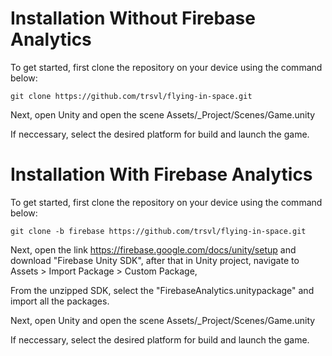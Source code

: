 # Installation Without Firebase Analytics
To get started, first clone the repository on your device using the command below:
```
git clone https://github.com/trsvl/flying-in-space.git
```
Next, open Unity and open the scene Assets/_Project/Scenes/Game.unity

If neccessary, select the desired platform for build and launch the game.

# Installation With Firebase Analytics
To get started, first clone the repository on your device using the command below:
```
git clone -b firebase https://github.com/trsvl/flying-in-space.git
```
Next, open the link https://firebase.google.com/docs/unity/setup and download "Firebase Unity SDK", after that in Unity project, navigate to Assets > Import Package > Custom Package, 

From the unzipped SDK, select the "FirebaseAnalytics.unitypackage" and import all the packages.

Next, open Unity and open the scene Assets/_Project/Scenes/Game.unity

If neccessary, select the desired platform for build and launch the game.
